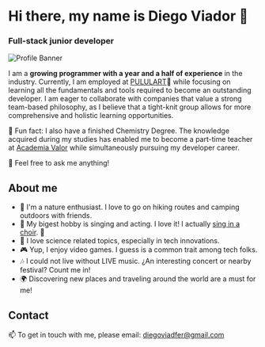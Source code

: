# Hi there, my name is Diego Viador 👋

### Full-stack junior developer

![Profile Banner](https://i.imgur.com/g85pKU4.jpg "Currently learning...")

I am a **growing programmer with a year and a half of experience** in the industry. Currently, I am employed at [PULULART](https://pululart.es/)💜 while focusing on learning all the fundamentals and tools required to become an outstanding developer. I am eager to collaborate with companies that value a strong team-based philosophy, as I believe that a tight-knit group allows for more comprehensive and holistic learning opportunities.

🧪 Fun fact: I also have a finished Chemistry Degree. The knowledge acquired during my studies has enabled me to become a part-time teacher at [Academia Valor](https://academiavalor.com/) while simultaneously pursuing my developer career. 

💬 Feel free to ask me anything!

## About me

- 🌳 I'm a nature enthusiast. I love to go on hiking routes and camping outdoors with friends.
- 🎤 My bigest hobby is singing and acting. I love it! I actually [sing in a choir](https://www.instagram.com/elacordesecreto/?hl=en). 🤫
- 🔬 I love science related topics, especially in tech innovations.
- 🎮 Yup, I enjoy video games. I guess is a common trait among tech folks.
- 🎶 I could not live without LIVE music. ¿An interesting concert or nearby festival? Count me in!
- 🌍 Discovering new places and traveling around the world are a must for me!

## Contact

📫 To get in touch with me, please email: [diegoviadfer@gmail.com](mailto:diegoviadfer@gmail.com)

